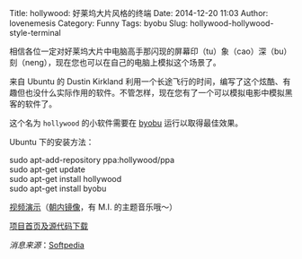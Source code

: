 Title: hollywood: 好莱坞大片风格的终端 
Date: 2014-12-20 11:03
Author: lovenemesis
Category: Funny
Tags: byobu
Slug: hollywood-hollywood-style-terminal

相信各位一定对好莱坞大片中电脑高手那闪现的屏幕印（tu）象（cao）深（bu）刻（neng），现在您也可以在自己的电脑上模拟这个场景了。

来自 Ubuntu 的 Dustin Kirkland
利用一个长途飞行的时间，编写了这个炫酷、有趣但也没什么实际作用的软件。不管怎样，现在您有了一个可以模拟电影中模拟黑客的软件了。

这个名为 `hollywood` 的小软件需要在 [byobu](http://byobu.co/)
运行以取得最佳效果。

Ubuntu 下的安装方法：

sudo apt-add-repository ppa:hollywood/ppa  
sudo apt-get update  
sudo apt-get install hollywood  
sudo apt-get install byobu

[视频演示](https://www.youtube.com/watch?v=rVMn3xk5mcY)（[朝内镜像](http://v.youku.com/v\_show/id\_XODUyNTY1MjIw.html)，有
M.I. 的主题音乐哦～）

[项目首页及源代码下载](https://launchpad.net/hollywood)

*消息来源*：[Softpedia](http://news.softpedia.com/news/Imitate-Fake-Hollywood-Terminal-Hacking-Melodrama-with-this-Amazing-App-for-Ubuntu-467788.shtml)
